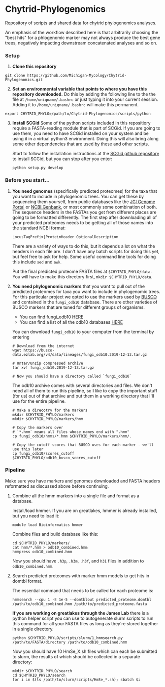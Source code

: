 # Chytrid-Phylogenomics
Repository of scripts and shared data for chytrid phylogenomics analyses. 

An emphasis of the workflow described here is that arbitrarily choosing the "best hits" for a phlogenomic marker may not always produce the best gene trees, negatively impacting downstream concatenated analyses and so on.

### Setup
1. **Clone this repository**
```
git clone https://github.com/Michigan-Mycology/Chytrid-Phylogenomics.git
```

2. **Set an environmental variable that points to where you have this repository downloaded.** Do this by adding the following line to the the file at `/home/uniqname/.bashrc` or just typing it into your current session. Adding it to `/home/uniqname/.bashrc` will make this permanent.

``` 
export CHYTRID_PHYLO=/path/to/Chytrid-Phylogenomics/scripts/python
```

3. **Install SCGid** Some of the python scripts included in this repositiory require a FASTA-reading module that is part of SCGid. If you are going to use them, you need to have SCGid installed on your system and be using it in a virtual python3 environment. Doing this will also bring along some other dependencies that are used by these and other scripts. 
     
     Start to follow the installation instructions at the [SCGid github repository](https://www.github.com/amsesk/SCGid.git) to install SCGid, but you can stop after you enter:
     
     `python setup.py develop`

### Before you start...

1. **You need genomes** (specifically predicted proteomes) for the taxa that you want to include in phylogenomic trees. You can get these by sequencing them yourself, from public databases like the [JGI Genome Portal](https://genome.jgi.doe.gov/portal/) or [NCBI Genbank](https://www.ncbi.nlm.nih.gov/genbank/), or most commonly some combination of both. The sequence headers in the FASTAs you get from different places are going to be formatted differently. The first step after downloading all of your predicted proteomes needs to be getting all of those names into the standard NCBI format:
     ```
     LocusTagPrefix|ProteinHeader OptionalDescription
     ```
     There are a variety of ways to do this, but it depends a lot on what the headers in each file are. I don't have any batch scripts for doing this yet, but feel free to ask for help. Some useful command line tools for doing this include `sed` and `awk`.
     
     Put the final predicted proteome FASTA files at `$CHYTRID_PHYLO/data`. You will have to make this directory first, `mkdir $CHYTRID_PHYLO/data`.

2. **You need phylogenomic markers** that you want to pull out of the predicted proteomes for taxa you want to include in phylogenomic trees. For this particular project we opted to use the markers used by [BUSCO](https://busco.ezlab.org/) and contained in the `fungi_odb10` database. There are other varieties of BUSCO markers that are tuned for different groups of organisms.
     - You can find fungi_odb10 [HERE](https://busco-data.ezlab.org/v4/data/lineages/fungi_odb10.2019-12-13.tar.gz)
     - You can find a list of all the odb10 databases [HERE](https://busco.ezlab.org/busco_v4_data.html)

     You can download `fungi_odb10` to your computer from the terminal by entering
     ```
     # Download from the internet
     wget https://busco-data.ezlab.org/v4/data/lineages/fungi_odb10.2019-12-13.tar.gz

     # Untar/Unzip compressed archive
     tar xvf fungi_odb10.2019-12-13.tar.gz

     # Now you should have a directory called `fungi_odb10`
     ```

     The odb10 archive comes with several directories and files. We don't need all of them to run this pipeline, so I like to copy the important stuff (for us) out of that archive and put them in a working directory that I'll use for the entire pipeline.
     ```
     # Make a direcotry for the markers
     mkdir $CHYTRID_PHYLO/markers
     mkdir $CHYTRID_PHYLO/markers/hmm

     # Copy the markers over
     # `*.hmm` means all files whose names end with ".hmm"
     cp fungi_odb10/hmms/*.hmm $CHYTRID_PHYLO/markers/hmm/.

     # Copy the cutoff scores that BUSCO uses for each marker - we'll use this later
     cp fungi_odb10/scores_cutoff $CHYTRID_PHYLO/odb10_busco_scores_cutoff
     ```

### Pipeline

Make sure you have markers and genomes downloaded and FASTA headers reformatted as discussed above before continuing.

1. Combine all the hmm markers into a single file and format as a database.

     Install/load hmmer. If you are on greatlakes, hmmer is already installed, but you need to load it:
     ```
     module load Bioinformatics hmmer
     ```
     Combine files and build database like this:
     ```
     cd $CHYTRID_PHYLO/markers/
     cat hmm/*.hmm > odb10_combined.hmm
     hmmpress odb10_combined.hmm
     ```
     Now you should have `.h3p`, `.h3m`, `.h3f`, and `h3i` files in addition to `odb10_combined.hmm`.
     
2. Search predicted proteomes with marker hmm models to get hits in domtbl format.
     
     The essential command that needs to be called for each proteome is:
     ```
     hmmsearch --cpu 1 -E 1e-5 --domtblout predicted_proteome.domtbl  /path/to/odb10_combined.hmm /path/to/predicted_proteome.fasta
     ```
     
     **If you are working on greatlakes through the James Lab** there is a python helper script you can use to autogenerate slurm scripts to run this command for all your FASTA files as long as they're stored together in a single directory.
     ```
     python $CHYTRID_PHYLO/scripts/slurm/1_hmmsearch.py /path/to/FASTA/directory /path/to/odb10_combined.hmm
     ```
     
     Now you should have 10 HmSe_X.sh files which can each be submitted to slurm, the results of which should be collected in a separate directory:
     ```
     mkdir $CHYTRID_PHYLO/search
     cd $CHYTRID_PHYLO/search
     for i in $(ls /path/to/slurm/scripts/HmSe_*.sh); sbatch $i
     ```
     

     

